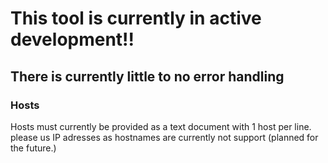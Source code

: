 # This tool is currently in active development!!

## There is currently little to no error handling

### Hosts

Hosts must currently be provided as a text document with 1 host per line. please us IP adresses as hostnames are currently not support (planned for the future.)


